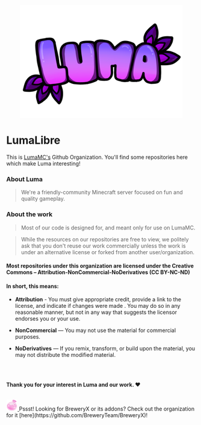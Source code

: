 <p align="center">
  <a href="https://lumamc.net">
    <img src="../images/luma-text.png" alt="LumaMC" width="" height="300">
  </a>
</p>
<!--
<a href="https://lumamc.net">
  <img src="../images/luma-fll.png" alt="LumaMC" width="80" height="80">
</a>
-->

# LumaLibre

This is [LumaMC's](https://lumamc.net) Github Organization. You'll find some repositories here which make Luma interesting!

### About Luma

> We're a friendly-community Minecraft server focused on fun and quality gameplay.

### About the work

> Most of our code is designed for, and meant only for use on LumaMC.

> While the resources on our repositories are free to view, we politely ask that you don't reuse our work commercially unless the work is under an alternative license or forked from another user/organization.

#### Most repositories under this organization are licensed under the Creative Commons – Attribution-NonCommercial-NoDerivatives (CC BY-NC-ND)


#### In short, this means:

- **Attribution** - You must give appropriate credit, provide a link to the license, and indicate if changes were made . You may do so in any reasonable manner, but not in any way that suggests the licensor endorses you or your use.

- **NonCommercial** — You may not use the material for commercial purposes.

- **NoDerivatives** — If you remix, transform, or build upon the material, you may not distribute the modified material.

<br/>
<br/>

**Thank you for your interest in Luma and our work. ❤️**

<br/>

<a href="https://brewery.lumamc.net">
  <img src="../images/BX_CROPPED_2.png" alt="BreweryX" width="30" height="30">
</a>
Pssst! Looking for BreweryX or its addons? Check out the organization for it [here](https://github.com/BreweryTeam/BreweryX)!
